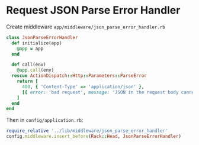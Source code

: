 # Request JSON Parse Error Handler

Create middleware `app/middleware/json_parse_error_handler.rb`

```ruby
class JsonParseErrorHandler
  def initialize(app)
    @app = app
  end

  def call(env)
    @app.call(env)
  rescue ActionDispatch::Http::Parameters::ParseError
    return [
      400, { 'Content-Type' => 'application/json' },
      [{ error: 'bad request', message: 'JSON in the request body cannot be parsed.' }.to_json]
    ]
  end
end
```

Then in `config/application.rb`:

```ruby
require_relative '../lib/middleware/json_parse_error_handler'
config.middleware.insert_before(Rack::Head, JsonParseErrorHandler)
```
